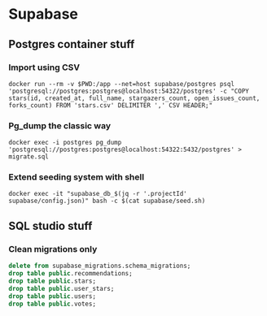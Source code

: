 # Supabase

## Postgres container stuff

### Import using CSV

```shell
docker run --rm -v $PWD:/app --net=host supabase/postgres psql 'postgresql://postgres:postgres@localhost:54322/postgres' -c "COPY stars(id, created_at, full_name, stargazers_count, open_issues_count, forks_count) FROM 'stars.csv' DELIMITER ',' CSV HEADER;"
```

### Pg_dump the classic way

```shell
docker exec -i postgres pg_dump 'postgresql://postgres:postgres@localhost:54322:5432/postgres' > migrate.sql
```

### Extend seeding system with shell

```shell
docker exec -it "supabase_db_$(jq -r '.projectId' supabase/config.json)" bash -c $(cat supabase/seed.sh)
```

## SQL studio stuff

### Clean migrations only

```sql
delete from supabase_migrations.schema_migrations;
drop table public.recommendations;
drop table public.stars;
drop table public.user_stars;
drop table public.users;
drop table public.votes;
```